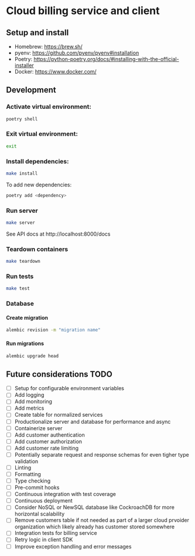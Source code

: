 # Cloud billing service and client

## Setup and install

* Homebrew: https://brew.sh/
* pyenv: https://github.com/pyenv/pyenv#installation
* Poetry: https://python-poetry.org/docs/#installing-with-the-official-installer
* Docker: https://www.docker.com/

## Development

### Activate virtual environment:

```bash
poetry shell
```

### Exit virtual environment:

```bash
exit
```

### Install dependencies:

```bash
make install
```

To add new dependencies:
```bash
poetry add <dependency>
```

### Run server

```bash
make server
```

See API docs at http://localhost:8000/docs

### Teardown containers

```bash
make teardown
```

### Run tests

```bash
make test
```

### Database

#### Create migration

```bash
alembic revision -m "migration name"
```

#### Run migrations

```bash
alembic upgrade head
```

## Future considerations TODO

- [ ] Setup for configurable environment variables
- [ ] Add logging
- [ ] Add monitoring
- [ ] Add metrics
- [ ] Create table for normalized services
- [ ] Productionalize server and database for performance and async
- [ ] Containerize server
- [ ] Add customer authentication
- [ ] Add customer authorization
- [ ] Add customer rate limiting
- [ ] Potentially separate request and response schemas for even tigher type validation
- [ ] Linting
- [ ] Formatting
- [ ] Type checking
- [ ] Pre-commit hooks
- [ ] Continuous integration with test coverage
- [ ] Continuous deployment
- [ ] Consider NoSQL or NewSQL database like CockroachDB for more horizontal scalability
- [ ] Remove customers table if not needed as part of a larger cloud prvoider organization which likely already has customer stored somewhere
- [ ] Integration tests for billing service
- [ ] Retry logic in client SDK
- [ ] Improve exception handling and error messages
